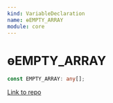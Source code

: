 ```yaml
---
kind: VariableDeclaration
name: ɵEMPTY_ARRAY
module: core
---
```


# ɵEMPTY_ARRAY

```ts
const EMPTY_ARRAY: any[];
```

[Link to repo](https://github.com/timdeschryver/angular/blob/master/packages/core/src/view/util.ts#L444-L444)
